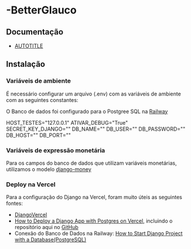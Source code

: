 # -BetterGlauco

## Documentação

* [AUTOTITLE](/docs/Inicio.md)

## Instalação

### Variáveis de ambiente
É necessário configurar um arquivo (.env) com as variáveis de ambiente com as seguintes constantes:

O Banco de dados foi configurado para o Postgree SQL na [Railway](https://railway.app/)

HOST_TESTES="127.0.0.1"
ATIVAR_DEBUG="True"
SECRET_KEY_DJANGO=""
DB_NAME=""
DB_USER=""
DB_PASSWORD=""
DB_HOST=""
DB_PORT=""

### Variáveis de expressão monetária
Para os campos do banco de dados que utilizam variáveis monetárias, utilizamos o modelo [django-money](https://github.com/django-money/django-money)


### Deploy na Vercel
Para a configuração do Django na Vercel, foram muito úteis as seguintes fontes:
* [DjangoVercel](https://github.com/maesterzak/DjangoVercel/blob/main/vercel.json)
* [How to Deploy a Django App with Postgres on Vercel](https://www.youtube.com/watch?v=Ri-pFKtMX48&t=1159s), incluindo o repositório aqui no [GitHub](https://github.com/codingforinnovations/Django-on-Vercel/blob/main/build.sh)
* Conexão do Banco de Dados na Railway: [How to Start Django Project with a Database(PostgreSQL)](https://stackpython.medium.com/how-to-start-django-project-with-a-database-postgresql-aaa1d74659d8)

